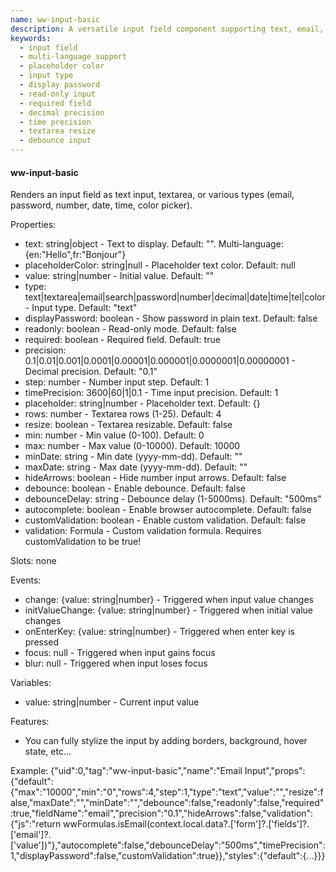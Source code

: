 ```yaml
---
name: ww-input-basic
description: A versatile input field component supporting text, email, password, and more types with customizable properties for multi-language text, placeholder color, precision, and features like read-only mode, required validation, and debounce functionality.
keywords:
  - input field
  - multi-language support
  - placeholder color
  - input type
  - display password
  - read-only input
  - required field
  - decimal precision
  - time precision
  - textarea resize
  - debounce input
---
```


#### ww-input-basic

Renders an input field as text input, textarea, or various types (email, password, number, date, time, color picker).

Properties:
- text: string|object - Text to display. Default: "". Multi-language: {en:"Hello",fr:"Bonjour"}
- placeholderColor: string|null - Placeholder text color. Default: null
- value: string|number - Initial value. Default: ""
- type: text|textarea|email|search|password|number|decimal|date|time|tel|color - Input type. Default: "text"
- displayPassword: boolean - Show password in plain text. Default: false
- readonly: boolean - Read-only mode. Default: false
- required: boolean - Required field. Default: true
- precision: 0.1|0.01|0.001|0.0001|0.00001|0.000001|0.0000001|0.00000001 - Decimal precision. Default: "0.1"
- step: number - Number input step. Default: 1
- timePrecision: 3600|60|1|0.1 - Time input precision. Default: 1
- placeholder: string|number - Placeholder text. Default: {}
- rows: number - Textarea rows (1-25). Default: 4
- resize: boolean - Textarea resizable. Default: false
- min: number - Min value (0-100). Default: 0
- max: number - Max value (0-10000). Default: 10000
- minDate: string - Min date (yyyy-mm-dd). Default: ""
- maxDate: string - Max date (yyyy-mm-dd). Default: ""
- hideArrows: boolean - Hide number input arrows. Default: false
- debounce: boolean - Enable debounce. Default: false
- debounceDelay: string - Debounce delay (1-5000ms). Default: "500ms"
- autocomplete: boolean - Enable browser autocomplete. Default: false
- customValidation: boolean - Enable custom validation. Default: false
- validation: Formula - Custom validation formula. Requires customValidation to be true!

Slots: none

Events:
- change: {value: string|number} - Triggered when input value changes
- initValueChange: {value: string|number} - Triggered when initial value changes
- onEnterKey: {value: string|number} - Triggered when enter key is pressed
- focus: null - Triggered when input gains focus
- blur: null - Triggered when input loses focus

Variables:
- value: string|number - Current input value

Features:
- You can fully stylize the input by adding borders, background, hover state, etc...

Example:
<elements>
{"uid":0,"tag":"ww-input-basic","name":"Email Input","props":{"default":{"max":"10000","min":"0","rows":4,"step":1,"type":"text","value":"","resize":false,"maxDate":"","minDate":"","debounce":false,"readonly":false,"required":true,"fieldName":"email","precision":"0.1","hideArrows":false,"validation":{"js":"return wwFormulas.isEmail(context.local.data?.['form']?.['fields']?.['email']?.['value'])"},"autocomplete":false,"debounceDelay":"500ms","timePrecision":1,"displayPassword":false,"customValidation":true}},"styles":{"default":{...}}}
</elements>
